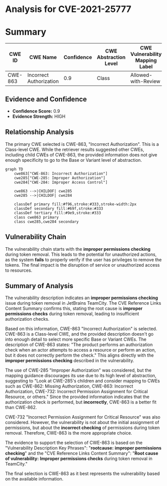 # Analysis for CVE-2021-25777

# Summary
| CWE ID | CWE Name | Confidence | CWE Abstraction Level | CWE Vulnerability Mapping Label | CWE-Vulnerability Mapping Notes |
|---|---|---|---|---|---|
| CWE-863 | Incorrect Authorization | 0.9 | Class | Allowed-with-Review | Primary CWE |

## Evidence and Confidence

*   **Confidence Score:** 0.9
*   **Evidence Strength:** HIGH

## Relationship Analysis
The primary CWE selected is CWE-863, "Incorrect Authorization". This is a Class-level CWE. While the retriever results suggested other CWEs, including child CWEs of CWE-863, the provided information does not give enough specificity to go to the Base or Variant level of abstraction.

```mermaid
graph TD
    cwe863["CWE-863: Incorrect Authorization"]
    cwe285["CWE-285: Improper Authorization"]
    cwe284["CWE-284: Improper Access Control"]
    
    cwe863 -->|CHILDOF| cwe285
    cwe285 -->|CHILDOF| cwe284
    
    classDef primary fill:#f96,stroke:#333,stroke-width:2px
    classDef secondary fill:#69f,stroke:#333
    classDef tertiary fill:#9e9,stroke:#333
    class cwe863 primary
    class cwe285,cwe284 secondary
```

## Vulnerability Chain
The vulnerability chain starts with the **improper permissions checking** during token removal. This leads to the potential for unauthorized actions, as the system **fails** to properly verify if the user has privileges to remove the tokens. The final impact is the disruption of service or unauthorized access to resources.

## Summary of Analysis
The vulnerability description indicates an **improper permissions checking** issue during token removal in JetBrains TeamCity. The CVE Reference Links Content Summary confirms this, stating the root cause is **improper permissions checks** during token removal, leading to insufficient authorization checks.

Based on this information, CWE-863 "Incorrect Authorization" is selected. CWE-863 is a Class-level CWE, and the provided description doesn't go into enough detail to select more specific Base or Variant CWEs. The description of CWE-863 states: "The product performs an authorization check when an actor attempts to access a resource or perform an action, but it does not correctly perform the check." This aligns directly with the **improper permissions checking** described in the vulnerability.

The use of CWE-285 "Improper Authorization" was considered, but the mapping guidance discourages its use due to its high level of abstraction, suggesting to "Look at CWE-285's children and consider mapping to CWEs such as CWE-862: Missing Authorization, CWE-863: Incorrect Authorization, CWE-732: Incorrect Permission Assignment for Critical Resource, or others." Since the provided information indicates that the authorization check *is* performed, but **incorrectly**, CWE-863 is a better fit than CWE-862.

CWE-732 "Incorrect Permission Assignment for Critical Resource" was also considered. However, the vulnerability is not about the initial assignment of permissions, but about the **incorrect checking** of permissions during token removal. Therefore, CWE-863 is the more appropriate choice.

The evidence to support the selection of CWE-863 is based on the "Vulnerability Description Key Phrases": "**rootcause:** **improper permissions checking**" and the "CVE Reference Links Content Summary": "**Root cause of vulnerability:** **Improper permissions checks** during token removal in TeamCity."

The final selection is CWE-863 as it best represents the vulnerability based on the available information.